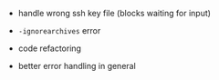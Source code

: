 * handle wrong ssh key file (blocks waiting for input)
* `-ignorearchives` error

* code refactoring
* better error handling in general